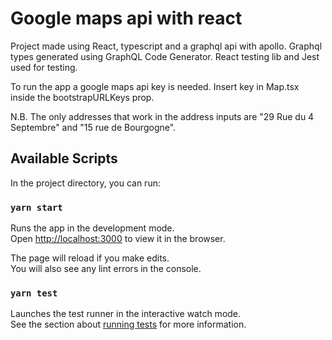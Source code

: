 # Google maps api with react

Project made using React, typescript and a graphql api with apollo.
Graphql types generated using GraphQL Code Generator.
React testing lib and Jest used for testing.

To run the app a google maps api key is needed. Insert key in Map.tsx inside the bootstrapURLKeys prop.

N.B. The only addresses that work in the address inputs are "29 Rue du 4 Septembre" and "15 rue de Bourgogne".

## Available Scripts

In the project directory, you can run:

### `yarn start`

Runs the app in the development mode.\
Open [http://localhost:3000](http://localhost:3000) to view it in the browser.

The page will reload if you make edits.\
You will also see any lint errors in the console.

### `yarn test`

Launches the test runner in the interactive watch mode.\
See the section about [running tests](https://facebook.github.io/create-react-app/docs/running-tests) for more information.
